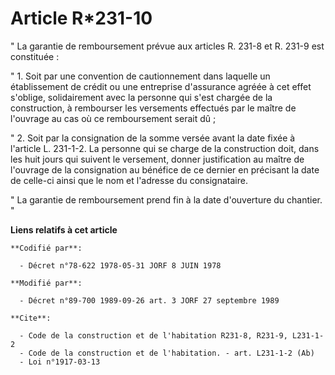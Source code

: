 # Article R*231-10

" La garantie de remboursement prévue aux articles R. 231-8 et R. 231-9 est constituée :

" 1. Soit par une convention de cautionnement dans laquelle un établissement de crédit ou une entreprise d'assurance agréée à
cet effet s'oblige, solidairement avec la personne qui s'est chargée de la construction, à rembourser les versements
effectués par le maître de l'ouvrage au cas où ce remboursement serait dû ;

" 2. Soit par la consignation de la somme versée avant la date fixée à l'article L. 231-1-2. La personne qui se charge de la
construction doit, dans les huit jours qui suivent le versement, donner justification au maître de l'ouvrage de la
consignation au bénéfice de ce dernier en précisant la date de celle-ci ainsi que le nom et l'adresse du consignataire.

" La garantie de remboursement prend fin à la date d'ouverture du chantier. "

**Liens relatifs à cet article**

	**Codifié par**:

	  - Décret n°78-622 1978-05-31 JORF 8 JUIN 1978

	**Modifié par**:

	  - Décret n°89-700 1989-09-26 art. 3 JORF 27 septembre 1989

	**Cite**:

	  - Code de la construction et de l'habitation R231-8, R231-9, L231-1-2
	  - Code de la construction et de l'habitation. - art. L231-1-2 (Ab)
	  - Loi n°1917-03-13
